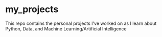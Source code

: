# my_projects
This repo contains the personal projects I've worked on as I learn about Python, Data, and Machine Learning/Artificial Intelligence
